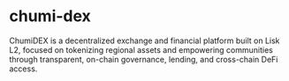 # chumi-dex
ChumiDEX is a decentralized exchange and financial platform built on Lisk L2, focused on tokenizing regional assets and empowering communities through transparent, on-chain governance, lending, and cross-chain DeFi access.
